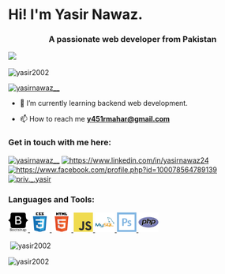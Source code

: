 <h1>Hi! I'm Yasir Nawaz.</h1>
<h3 align="center">A passionate web developer from Pakistan</h3>

<img src="https://miro.medium.com/max/680/1*IRGHmiGsa16stedQvIaZfw.gif" width="400">

<p align="left"> <img src="https://komarev.com/ghpvc/?username=yasir2002&label=Profile%20views&color=0e75b6&style=flat" alt="yasir2002" /> </p>

<p align="left"> <a href="https://twitter.com/yasirnawaz__" target="blank"><img src="https://img.shields.io/twitter/follow/yasirnawaz__?logo=twitter&style=for-the-badge" alt="yasirnawaz__" /></a> </p>

- 🌱 I’m currently learning backend web development.

- 📫 How to reach me **y451rmahar@gmail.com**

<h3 align="left">Get in touch  with me here:</h3>
<p align="left">
<a href="https://twitter.com/YasirsThoughts" target="blank"><img align="center" src="https://raw.githubusercontent.com/rahuldkjain/github-profile-readme-generator/master/src/images/icons/Social/twitter.svg" alt="yasirnawaz__" height="30" width="40" /></a>
<a href="https://linkedin.com/in/https://www.linkedin.com/in/yasirnawaz24" target="blank"><img align="center" src="https://raw.githubusercontent.com/rahuldkjain/github-profile-readme-generator/master/src/images/icons/Social/linked-in-alt.svg" alt="https://www.linkedin.com/in/yasirnawaz24" height="30" width="40" /></a>
<a href="https://fb.com/https://www.facebook.com/profile.php?id=100078564789139" target="blank"><img align="center" src="https://raw.githubusercontent.com/rahuldkjain/github-profile-readme-generator/master/src/images/icons/Social/facebook.svg" alt="https://www.facebook.com/profile.php?id=100078564789139" height="30" width="40" /></a>
<a href="https://instagram.com/yasirnawazzz" target="blank"><img align="center" src="https://raw.githubusercontent.com/rahuldkjain/github-profile-readme-generator/master/src/images/icons/Social/instagram.svg" alt="priv._.yasir" height="30" width="40" /></a>
</p>

<h3 align="left">Languages and Tools:</h3>
<p align="left"> <a href="https://getbootstrap.com" target="_blank" rel="noreferrer"> <img src="https://raw.githubusercontent.com/devicons/devicon/master/icons/bootstrap/bootstrap-plain-wordmark.svg" alt="bootstrap" width="40" height="40"/> </a> <a href="https://www.w3schools.com/css/" target="_blank" rel="noreferrer"> <img src="https://raw.githubusercontent.com/devicons/devicon/master/icons/css3/css3-original-wordmark.svg" alt="css3" width="40" height="40"/> </a> <a href="https://www.w3.org/html/" target="_blank" rel="noreferrer"> <img src="https://raw.githubusercontent.com/devicons/devicon/master/icons/html5/html5-original-wordmark.svg" alt="html5" width="40" height="40"/> </a> <a href="https://developer.mozilla.org/en-US/docs/Web/JavaScript" target="_blank" rel="noreferrer"> <img src="https://raw.githubusercontent.com/devicons/devicon/master/icons/javascript/javascript-original.svg" alt="javascript" width="40" height="40"/> </a> <a href="https://www.mysql.com/" target="_blank" rel="noreferrer"> <img src="https://raw.githubusercontent.com/devicons/devicon/master/icons/mysql/mysql-original-wordmark.svg" alt="mysql" width="40" height="40"/> </a> <a href="https://www.photoshop.com/en" target="_blank" rel="noreferrer"> <img src="https://raw.githubusercontent.com/devicons/devicon/master/icons/photoshop/photoshop-line.svg" alt="photoshop" width="40" height="40"/> </a> <a href="https://www.php.net" target="_blank" rel="noreferrer"> <img src="https://raw.githubusercontent.com/devicons/devicon/master/icons/php/php-original.svg" alt="php" width="40" height="40"/> </a> </p>


<p>&nbsp;<img align="center" src="https://github-readme-stats.vercel.app/api?username=yasir2002&show_icons=true&locale=en" alt="yasir2002" /></p>

<p><img align="center" src="https://github-readme-streak-stats.herokuapp.com/?user=yasir2002&" alt="yasir2002" /></p>
